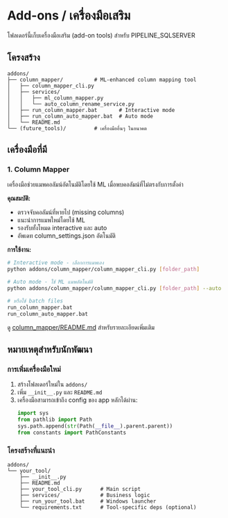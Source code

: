 # Add-ons / เครื่องมือเสริม

โฟลเดอร์นี้เก็บเครื่องมือเสริม (add-on tools) สำหรับ PIPELINE_SQLSERVER

## โครงสร้าง

```
addons/
├── column_mapper/          # ML-enhanced column mapping tool
│   ├── column_mapper_cli.py
│   ├── services/
│   │   ├── ml_column_mapper.py
│   │   └── auto_column_rename_service.py
│   ├── run_column_mapper.bat       # Interactive mode
│   ├── run_column_auto_mapper.bat  # Auto mode
│   └── README.md
└── (future_tools)/         # เครื่องมืออื่นๆ ในอนาคต
```

## เครื่องมือที่มี

### 1. Column Mapper
เครื่องมือช่วยแมพคอลัมน์อัตโนมัติโดยใช้ ML เมื่อพบคอลัมน์ที่ไม่ตรงกับการตั้งค่า

**คุณสมบัติ:**
- ตรวจจับคอลัมน์ที่หายไป (missing columns)
- แนะนำการแมพใหม่โดยใช้ ML
- รองรับทั้งโหมด interactive และ auto
- อัพเดท column_settings.json อัตโนมัติ

**การใช้งาน:**
```bash
# Interactive mode - เลือกการแมพเอง
python addons/column_mapper/column_mapper_cli.py [folder_path]

# Auto mode - ใช้ ML แมพอัตโนมัติ
python addons/column_mapper/column_mapper_cli.py [folder_path] --auto

# หรือใช้ batch files
run_column_mapper.bat
run_column_auto_mapper.bat
```

ดู [column_mapper/README.md](column_mapper/README.md) สำหรับรายละเอียดเพิ่มเติม

## หมายเหตุสำหรับนักพัฒนา

### การเพิ่มเครื่องมือใหม่
1. สร้างโฟลเดอร์ใหม่ใน `addons/`
2. เพิ่ม `__init__.py` และ `README.md`
3. เครื่องมือสามารถเข้าถึง config ของ app หลักได้ผ่าน:
   ```python
   import sys
   from pathlib import Path
   sys.path.append(str(Path(__file__).parent.parent))
   from constants import PathConstants
   ```

### โครงสร้างที่แนะนำ
```
addons/
└── your_tool/
    ├── __init__.py
    ├── README.md
    ├── your_tool_cli.py      # Main script
    ├── services/             # Business logic
    ├── run_your_tool.bat     # Windows launcher
    └── requirements.txt      # Tool-specific deps (optional)
```
